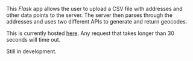 This *Flask* app allows the user to upload a CSV file with addresses and other data points to the server. The server then parses through the addresses and uses two different APIs to generate and return geocodes. 

This is currently hosted [here](https://enigmatic-atoll-4549.herokuapp.com/). Any request that takes longer than 30 seconds will time out. 

Still in development. 
